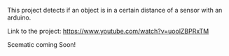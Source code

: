 This project detects if an object is in a certain distance of a sensor with an arduino.

Link to the project:
https://www.youtube.com/watch?v=uoolZBPRxTM

Scematic coming Soon!
